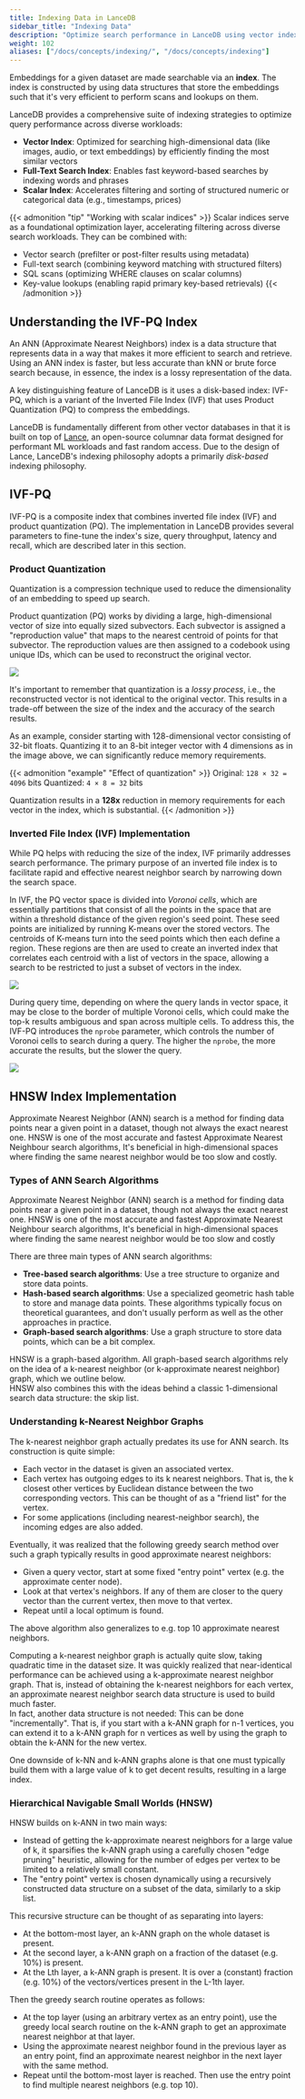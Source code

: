 ```yaml
---
title: Indexing Data in LanceDB
sidebar_title: "Indexing Data"
description: "Optimize search performance in LanceDB using vector indexes, full-text search, and scalar indexes. Understand IVF-PQ indexing for efficient vector similarity search."
weight: 102
aliases: ["/docs/concepts/indexing/", "/docs/concepts/indexing"]
---
```


Embeddings for a given dataset are made searchable via an **index**. The index is constructed by using data structures that store the embeddings such that it's very efficient to perform scans and lookups on them. 

LanceDB provides a comprehensive suite of indexing strategies to optimize query performance across diverse workloads:

- **Vector Index**: Optimized for searching high-dimensional data (like images, audio, or text embeddings) by efficiently finding the most similar vectors
- **Full-Text Search Index**: Enables fast keyword-based searches by indexing words and phrases
- **Scalar Index**: Accelerates filtering and sorting of structured numeric or categorical data (e.g., timestamps, prices)

{{< admonition "tip" "Working with scalar indices" >}}
Scalar indices serve as a foundational optimization layer, accelerating filtering across diverse search workloads. They can be combined with:

- Vector search (prefilter or post-filter results using metadata)
- Full-text search (combining keyword matching with structured filters) 
- SQL scans (optimizing WHERE clauses on scalar columns)
- Key-value lookups (enabling rapid primary key-based retrievals)
{{< /admonition >}}

## Understanding the IVF-PQ Index

An ANN (Approximate Nearest Neighbors) index is a data structure that represents data in a way that makes it more efficient to search and retrieve. Using an ANN index is faster, but less accurate than kNN or brute force search because, in essence, the index is a lossy representation of the data.

A key distinguishing feature of LanceDB is it uses a disk-based index: IVF-PQ, which is a variant of the Inverted File Index (IVF) that uses Product Quantization (PQ) to compress the embeddings.

LanceDB is fundamentally different from other vector databases in that it is built on top of [Lance](https://github.com/lancedb/lance), an open-source columnar data format designed for performant ML workloads and fast random access. Due to the design of Lance, LanceDB's indexing philosophy adopts a primarily *disk-based* indexing philosophy.

## IVF-PQ

IVF-PQ is a composite index that combines inverted file index (IVF) and product quantization (PQ). The implementation in LanceDB provides several parameters to fine-tune the index's size, query throughput, latency and recall, which are described later in this section.

### Product Quantization

Quantization is a compression technique used to reduce the dimensionality of an embedding to speed up search.

Product quantization (PQ) works by dividing a large, high-dimensional vector of size into equally sized subvectors. Each subvector is assigned a "reproduction value" that maps to the nearest centroid of points for that subvector. The reproduction values are then assigned to a codebook using unique IDs, which can be used to reconstruct the original vector.

![](/assets/docs/ivfpq_pq_desc.png)

It's important to remember that quantization is a *lossy process*, i.e., the reconstructed vector is not identical to the original vector. This results in a trade-off between the size of the index and the accuracy of the search results.

As an example, consider starting with 128-dimensional vector consisting of 32-bit floats. Quantizing it to an 8-bit integer vector with 4 dimensions as in the image above, we can significantly reduce memory requirements.

{{< admonition "example" "Effect of quantization" >}}
Original: `128 × 32 = 4096` bits
Quantized: `4 × 8 = 32` bits

Quantization results in a **128x** reduction in memory requirements for each vector in the index, which is substantial.
{{< /admonition >}}

### Inverted File Index (IVF) Implementation

While PQ helps with reducing the size of the index, IVF primarily addresses search performance. The primary purpose of an inverted file index is to facilitate rapid and effective nearest neighbor search by narrowing down the search space.

In IVF, the PQ vector space is divided into *Voronoi cells*, which are essentially partitions that consist of all the points in the space that are within a threshold distance of the given region's seed point. These seed points are initialized by running K-means over the stored vectors. The centroids of K-means turn into the seed points which then each define a region. These regions are then are used to create an inverted index that correlates each centroid with a list of vectors in the space, allowing a search to be restricted to just a subset of vectors in the index.

![](/assets/docs/ivfpq_ivf_desc.webp)

During query time, depending on where the query lands in vector space, it may be close to the border of multiple Voronoi cells, which could make the top-k results ambiguous and span across multiple cells. To address this, the IVF-PQ introduces the `nprobe` parameter, which controls the number of Voronoi cells to search during a query. The higher the `nprobe`, the more accurate the results, but the slower the query.

![](/assets/docs/ivfpq_query_vector.webp)

## HNSW Index Implementation

Approximate Nearest Neighbor (ANN) search is a method for finding data points near a given point in a dataset, though not always the exact nearest one. HNSW is one of the most accurate and fastest Approximate Nearest Neighbour search algorithms, It's beneficial in high-dimensional spaces where finding the same nearest neighbor would be too slow and costly.

### Types of ANN Search Algorithms

Approximate Nearest Neighbor (ANN) search is a method for finding data points near a given point in a dataset, though not always the exact nearest one. HNSW is one of the most accurate and fastest Approximate Nearest Neighbour search algorithms, It's beneficial in high-dimensional spaces where finding the same nearest neighbor would be too slow and costly

There are three main types of ANN search algorithms:

* **Tree-based search algorithms**: Use a tree structure to organize and store data points.
* **Hash-based search algorithms**: Use a specialized geometric hash table to store and manage data points. These algorithms typically focus on theoretical guarantees, and don't usually perform as well as the other approaches in practice.
* **Graph-based search algorithms**: Use a graph structure to store data points, which can be a bit complex. 

HNSW is a graph-based algorithm. All graph-based search algorithms rely on the idea of a k-nearest neighbor (or k-approximate nearest neighbor) graph, which we outline below.  
HNSW also combines this with the ideas behind a classic 1-dimensional search data structure: the skip list.

### Understanding k-Nearest Neighbor Graphs

The k-nearest neighbor graph actually predates its use for ANN search. Its construction is quite simple:

* Each vector in the dataset is given an associated vertex.
* Each vertex has outgoing edges to its k nearest neighbors. That is, the k closest other vertices by Euclidean distance between the two corresponding vectors. This can be thought of as a "friend list" for the vertex.
* For some applications (including nearest-neighbor search), the incoming edges are also added.

Eventually, it was realized that the following greedy search method over such a graph typically results in good approximate nearest neighbors:

* Given a query vector, start at some fixed "entry point" vertex (e.g. the approximate center node).
* Look at that vertex's neighbors. If any of them are closer to the query vector than the current vertex, then move to that vertex.
* Repeat until a local optimum is found.

The above algorithm also generalizes to e.g. top 10 approximate nearest neighbors.

Computing a k-nearest neighbor graph is actually quite slow, taking quadratic time in the dataset size. It was quickly realized that near-identical performance can be achieved using a k-approximate nearest neighbor graph. That is, instead of obtaining the k-nearest neighbors for each vertex, an approximate nearest neighbor search data structure is used to build much faster.  
In fact, another data structure is not needed: This can be done "incrementally".
That is, if you start with a k-ANN graph for n-1 vertices, you can extend it to a k-ANN graph for n vertices as well by using the graph to obtain the k-ANN for the new vertex.

One downside of k-NN and k-ANN graphs alone is that one must typically build them with a large value of k to get decent results, resulting in a large index.

### Hierarchical Navigable Small Worlds (HNSW)

HNSW builds on k-ANN in two main ways:

* Instead of getting the k-approximate nearest neighbors for a large value of k, it sparsifies the k-ANN graph using a carefully chosen "edge pruning" heuristic, allowing for the number of edges per vertex to be limited to a relatively small constant.
* The "entry point" vertex is chosen dynamically using a recursively constructed data structure on a subset of the data, similarly to a skip list.

This recursive structure can be thought of as separating into layers:

* At the bottom-most layer, an k-ANN graph on the whole dataset is present.
* At the second layer, a k-ANN graph on a fraction of the dataset (e.g. 10%) is present.
* At the Lth layer, a k-ANN graph is present. It is over a (constant) fraction (e.g. 10%) of the vectors/vertices present in the L-1th layer.

Then the greedy search routine operates as follows:

* At the top layer (using an arbitrary vertex as an entry point), use the greedy local search routine on the k-ANN graph to get an approximate nearest neighbor at that layer.
* Using the approximate nearest neighbor found in the previous layer as an entry point, find an approximate nearest neighbor in the next layer with the same method.
* Repeat until the bottom-most layer is reached. Then use the entry point to find multiple nearest neighbors (e.g. top 10).



